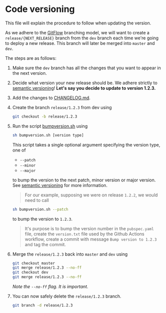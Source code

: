 # Code versioning

This file will explain the procedure to follow when updating the version.

As we adhere to the [GitFlow](https://www.atlassian.com/git/tutorials/comparing-workflows/gitflow-workflow) branching model, we will want to create a `release/{NEXT_RELEASE}` branch from the `dev` branch each time we're going to deploy a new release. This branch will later be merged into `master` and `dev`.

The steps are as follows:

1. Make sure the `dev` branch has all the changes that you want to appear in the next version.
2. Decide what version your new release should be. We adhere strictly to [semantic versioning](https://semver.org/)! **Let's say you decide to update to version 1.2.3.**
3. Add the changes to [CHANGELOG.md](../CHANGELOG.md).
4. Create the branch `release/1.2.3` from dev using

   ```bash
   git checkout -b release/1.2.3
   ```

5. Run the script [bumpversion.sh](../bumpversion.sh) using

   ```bash
   sh bumpversion.sh [version type]
   ```

   This script takes a single optional argument specifying the version type, one of

   - `--patch`
   - `--minor`
   - `--major`

   to bump the version to the next patch, minor version or major version. See [semantic versioning](<[se](https://semver.org/)>) for more information.

   > For our example, supposing we were on release `1.2.2`, we would need to call

   ```bash
   sh bumpversion.sh --patch
   ```

   to bump the version to `1.2.3`.

   > It's purpose is to bump the version number in the `pubspec.yaml` file, create the `version.txt` file used by the Github Actions workflow, create a commit with message `Bump version to 1.2.3` and tag the commit.

6. Merge the `release/1.2.3` back into `master` and `dev` using

   ```bash
   git checkout master
   git merge release/1.2.3 --no-ff
   git checkout dev
   git merge release/1.2.3 --no-ff
   ```

   _Note the `--no-ff` flag. It is important._

7. You can now safely delete the `release/1.2.3` branch.

   ```bash
   git branch -d release/1.2.3
   ```
